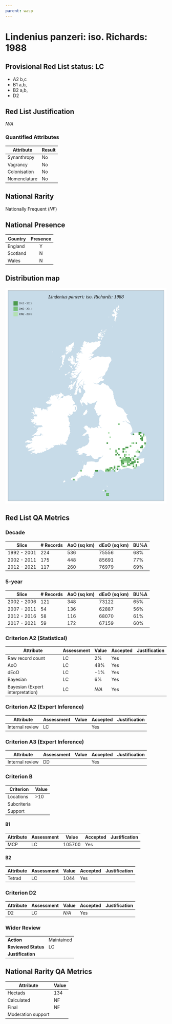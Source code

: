 ```yaml
---
parent: wasp
---
```

# Lindenius panzeri: iso. Richards: 1988

## Provisional Red List status: LC
- A2 b,c
- B1 a,b, 
- B2 a,b, 
- D2

## Red List Justification
*N/A*
### Quantified Attributes
|Attribute|Result|
|---|---|
|Synanthropy|No|
|Vagrancy|No|
|Colonisation|No|
|Nomenclature|No|


## National Rarity
Nationally Frequent (*NF*)

## National Presence
|Country|Presence
|---|:-:|
|England|Y|
|Scotland|N|
|Wales|N|


## Distribution map
![](../map/163.svg)

## Red List QA Metrics
### Decade
| Slice | # Records | AoO (sq km) | dEoO (sq km) |BU%A |
|---|---|---|---|---|
|1992 - 2001|224|536|75556|68%|
|2002 - 2011|175|448|85691|77%|
|2012 - 2021|117|260|76979|69%|
### 5-year
| Slice | # Records | AoO (sq km) | dEoO (sq km) |BU%A |
|---|---|---|---|---|
|2002 - 2006|121|348|73122|65%|
|2007 - 2011|54|136|62887|56%|
|2012 - 2016|58|116|68070|61%|
|2017 - 2021|59|172|67159|60%|
### Criterion A2 (Statistical)
|Attribute|Assessment|Value|Accepted|Justification
|---|---|---|---|---|
|Raw record count|LC|2%|Yes||
|AoO|LC|48%|Yes||
|dEoO|LC|-1%|Yes||
|Bayesian|LC|6%|Yes||
|Bayesian (Expert interpretation)|LC|*N/A*|Yes||
### Criterion A2 (Expert Inference)
|Attribute|Assessment|Value|Accepted|Justification
|---|---|---|---|---|
|Internal review|LC||Yes||
### Criterion A3 (Expert Inference)
|Attribute|Assessment|Value|Accepted|Justification
|---|---|---|---|---|
|Internal review|DD||Yes||
### Criterion B
|Criterion| Value|
|---|---|
|Locations|>10|
|Subcriteria||
|Support||
#### B1
|Attribute|Assessment|Value|Accepted|Justification
|---|---|---|---|---|
|MCP|LC|105700|Yes||
#### B2
|Attribute|Assessment|Value|Accepted|Justification
|---|---|---|---|---|
|Tetrad|LC|1044|Yes||
### Criterion D2
|Attribute|Assessment|Value|Accepted|Justification
|---|---|---|---|---|
|D2|LC|*N/A*|Yes||
### Wider Review
|  |  |
|---|---|
|**Action**|Maintained|
|**Reviewed Status**|LC|
|**Justification**||


## National Rarity QA Metrics
|Attribute|Value|
|---|---|
|Hectads|134|
|Calculated|NF|
|Final|NF|
|Moderation support||



